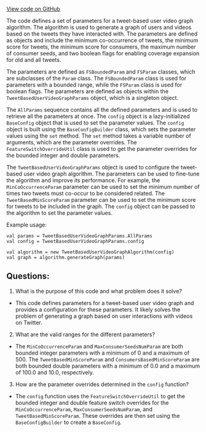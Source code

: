 [View code on GitHub](https://github.com/misbahsy/the-algorithm/cr-mixer/server/src/main/scala/com/twitter/cr_mixer/param/TweetBasedUserVideoGraphParams.scala)

The code defines a set of parameters for a tweet-based user video graph algorithm. The algorithm is used to generate a graph of users and videos based on the tweets they have interacted with. The parameters are defined as objects and include the minimum co-occurrence of tweets, the minimum score for tweets, the minimum score for consumers, the maximum number of consumer seeds, and two boolean flags for enabling coverage expansion for old and all tweets. 

The parameters are defined as `FSBoundedParam` and `FSParam` classes, which are subclasses of the `Param` class. The `FSBoundedParam` class is used for parameters with a bounded range, while the `FSParam` class is used for boolean flags. The parameters are defined as objects within the `TweetBasedUserVideoGraphParams` object, which is a singleton object. 

The `AllParams` sequence contains all the defined parameters and is used to retrieve all the parameters at once. The `config` object is a lazy-initialized `BaseConfig` object that is used to set the parameter values. The `config` object is built using the `BaseConfigBuilder` class, which sets the parameter values using the `set` method. The `set` method takes a variable number of arguments, which are the parameter overrides. The `FeatureSwitchOverrideUtil` class is used to get the parameter overrides for the bounded integer and double parameters. 

The `TweetBasedUserVideoGraphParams` object is used to configure the tweet-based user video graph algorithm. The parameters can be used to fine-tune the algorithm and improve its performance. For example, the `MinCoOccurrenceParam` parameter can be used to set the minimum number of times two tweets must co-occur to be considered related. The `TweetBasedMinScoreParam` parameter can be used to set the minimum score for tweets to be included in the graph. The `config` object can be passed to the algorithm to set the parameter values. 

Example usage:

```
val params = TweetBasedUserVideoGraphParams.AllParams
val config = TweetBasedUserVideoGraphParams.config

val algorithm = new TweetBasedUserVideoGraphAlgorithm(config)
val graph = algorithm.generateGraph(params)
```
## Questions: 
 1. What is the purpose of this code and what problem does it solve?
- This code defines parameters for a tweet-based user video graph and provides a configuration for these parameters. It likely solves the problem of generating a graph based on user interactions with videos on Twitter.

2. What are the valid ranges for the different parameters?
- The `MinCoOccurrenceParam` and `MaxConsumerSeedsNumParam` are both bounded integer parameters with a minimum of 0 and a maximum of 500. The `TweetBasedMinScoreParam` and `ConsumersBasedMinScoreParam` are both bounded double parameters with a minimum of 0.0 and a maximum of 100.0 and 10.0, respectively.

3. How are the parameter overrides determined in the `config` function?
- The `config` function uses the `FeatureSwitchOverrideUtil` to get the bounded integer and double feature switch overrides for the `MinCoOccurrenceParam`, `MaxConsumerSeedsNumParam`, and `TweetBasedMinScoreParam`. These overrides are then set using the `BaseConfigBuilder` to create a `BaseConfig`.